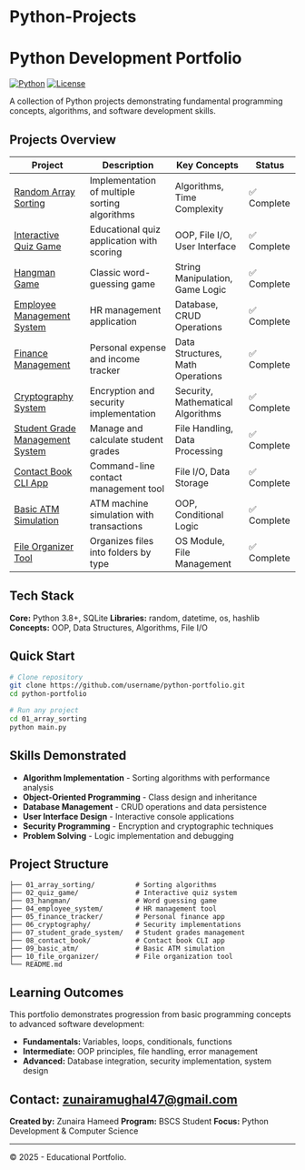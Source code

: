 # Python-Projects

# Python Development Portfolio

[![Python](https://img.shields.io/badge/Python-3.8%2B-blue)](https://www.python.org/)
[![License](https://img.shields.io/badge/License-MIT-green.svg)](LICENSE)

A collection of Python projects demonstrating fundamental programming concepts, algorithms, and software development skills.

## Projects Overview

| Project                                                       | Description                                   | Key Concepts                      | Status     |
| ------------------------------------------------------------- | --------------------------------------------- | --------------------------------- | ---------- |
| [Random Array Sorting](./01_array_sorting/)                   | Implementation of multiple sorting algorithms | Algorithms, Time Complexity       | ✅ Complete |
| [Interactive Quiz Game](./02_quiz_game/)                      | Educational quiz application with scoring     | OOP, File I/O, User Interface     | ✅ Complete |
| [Hangman Game](./03_hangman/)                                 | Classic word-guessing game                    | String Manipulation, Game Logic   | ✅ Complete |
| [Employee Management System](./04_employee_system/)           | HR management application                     | Database, CRUD Operations         | ✅ Complete |
| [Finance Management](./05_finance_tracker/)                   | Personal expense and income tracker           | Data Structures, Math Operations  | ✅ Complete |
| [Cryptography System](./06_cryptography/)                     | Encryption and security implementation        | Security, Mathematical Algorithms | ✅ Complete |
| [Student Grade Management System](./07_student_grade_system/) | Manage and calculate student grades           | File Handling, Data Processing    | ✅ Complete |
| [Contact Book CLI App](./08_contact_book/)                    | Command-line contact management tool          | File I/O, Data Storage            | ✅ Complete |
| [Basic ATM Simulation](./09_basic_atm/)                       | ATM machine simulation with transactions      | OOP, Conditional Logic            | ✅ Complete |
| [File Organizer Tool](./10_file_organizer/)                   | Organizes files into folders by type          | OS Module, File Management        | ✅ Complete |

## Tech Stack

**Core:** Python 3.8+, SQLite
**Libraries:** random, datetime, os, hashlib
**Concepts:** OOP, Data Structures, Algorithms, File I/O

## Quick Start

```bash
# Clone repository
git clone https://github.com/username/python-portfolio.git
cd python-portfolio

# Run any project
cd 01_array_sorting
python main.py
```

## Skills Demonstrated

* **Algorithm Implementation** - Sorting algorithms with performance analysis
* **Object-Oriented Programming** - Class design and inheritance
* **Database Management** - CRUD operations and data persistence
* **User Interface Design** - Interactive console applications
* **Security Programming** - Encryption and cryptographic techniques
* **Problem Solving** - Logic implementation and debugging

## Project Structure

```
├── 01_array_sorting/          # Sorting algorithms
├── 02_quiz_game/              # Interactive quiz system
├── 03_hangman/                # Word guessing game
├── 04_employee_system/        # HR management tool
├── 05_finance_tracker/        # Personal finance app
├── 06_cryptography/           # Security implementations
├── 07_student_grade_system/   # Student grades management
├── 08_contact_book/           # Contact book CLI app
├── 09_basic_atm/              # Basic ATM simulation
├── 10_file_organizer/         # File organization tool
└── README.md
```

## Learning Outcomes

This portfolio demonstrates progression from basic programming concepts to advanced software development:

* **Fundamentals:** Variables, loops, conditionals, functions
* **Intermediate:** OOP principles, file handling, error management
* **Advanced:** Database integration, security implementation, system design

## Contact: [zunairamughal47@gmail.com](mailto:zunairamughal47@gmail.com)

**Created by:** Zunaira Hameed
**Program:** BSCS Student
**Focus:** Python Development & Computer Science

---

© 2025 - Educational Portfolio.
